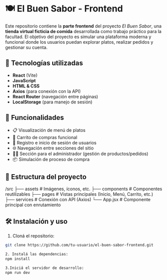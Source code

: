 # 🍽️ El Buen Sabor - Frontend

Este repositorio contiene la **parte frontend** del proyecto _El Buen Sabor_, una **tienda virtual ficticia de comida** desarrollada como trabajo práctico para la facultad. El objetivo del proyecto es simular una plataforma moderna y funcional donde los usuarios puedan explorar platos, realizar pedidos y gestionar su cuenta.

## 🚀 Tecnologías utilizadas

- **React** (Vite)
- **JavaScript**
- **HTML & CSS**
- **Axios** (para conexión con la API)
- **React Router** (navegación entre páginas)
- **LocalStorage** (para manejo de sesión)

## 🧩 Funcionalidades

- 📋 Visualización de menú de platos
- 🛒 Carrito de compras funcional
- 🔐 Registro e inicio de sesión de usuarios
- 🌐 Navegación entre secciones del sitio
- 🧑‍💼 Sección para el administrador (gestión de productos/pedidos)
- 📦 Simulación de proceso de compra

## 📁 Estructura del proyecto

/src
├── assets # Imágenes, íconos, etc.
├── components # Componentes reutilizables
├── pages # Vistas principales (Inicio, Menú, Carrito, etc.)
├── services # Conexión con API (Axios)
└── App.jsx # Componente principal con enrutamiento


## 🛠️ Instalación y uso

1. Cloná el repositorio:

```bash
git clone https://github.com/tu-usuario/el-buen-sabor-frontend.git

2. Instalá las dependencias:
npm install

3.Iniciá el servidor de desarrollo:
npm run dev


